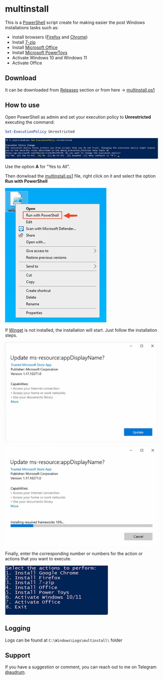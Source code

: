 # multinstall

This is a [PowerShell](https://docs.microsoft.com/en-us/powershell) script create for making easier the post Windows installations tasks such as:

* Install browsers ([Firefox](https://www.mozilla.org/en-US/firefox/new/) and [Chrome](https://www.google.com/chrome/index.html))
* Install [7-zip](https://www.7-zip.org)
* Install [Microsoft Office](https://www.office.com)
* Install [Microsoft PowerToys](https://docs.microsoft.com/en-us/windows/powertoys/)
* Activate Windows 10 and Windows 11
* Activate Office

## Download

It can be downloaded from [Releases](https://github.com/audrum/multinstall/releases) section or from here -> [multinstall.ps1](https://github.com/audrum/multinstall/releases/download/v0.2/multinstall.ps1) 


## How to use

Open PowerShell as admin and set your execution policy to **Unrestricted** executing the command:

```PowerShell
Set-ExecutionPolicy Unrestricted
```

![Execution policy unrestricted](./Assets/SCR-20220620-2z9.jpg)

Use the option **A** for "Yes to All".

Then donwload the [multinstall.ps1](https://github.com/audrum/multinstall/releases/download/v0.2/multinstall.ps1) file, right click on it and select the option **Run with PowerShell**

![Run with PowerShell](./Assets/SCR-20220620-2uy.jpg)

If [Winget](https://github.com/microsoft/winget-cli) is not installed, the installation will start. Just follow the installation steps.

![Update AppInstaller](./Assets/SCR-20220620-46a.jpg)

![Updating AppInstaller](./Assets/SCR-20220620-46g.jpg)

Finally, enter the corresponding number or numbers for the action or actions that you want to execute.

![Options](./Assets/SCR-20220620-48u.jpg)

## Logging

Logs can be found at `C:\Windows\Logs\multinstall\` folder

## Support

If you have a suggestion or comment, you can reach out to me on Telegram [@audrum](https://t.me/audrum). 